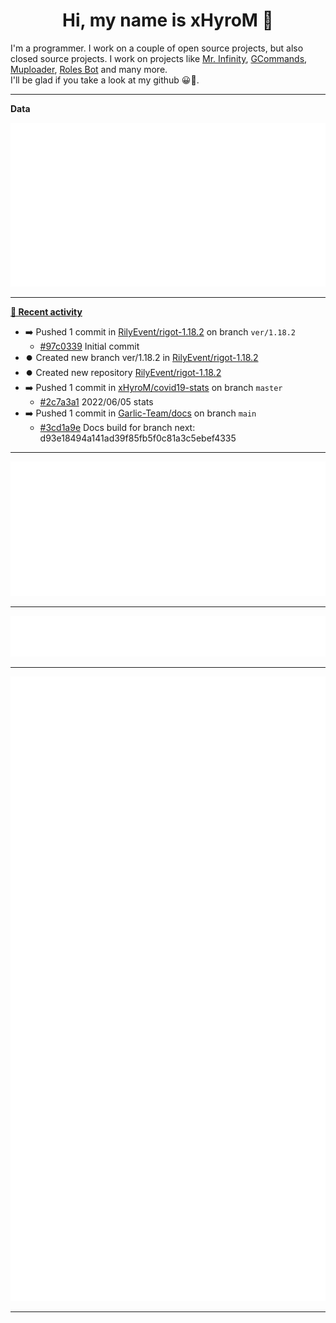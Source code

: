 <p align="center">
    <!-- <img src="https://avatars.githubusercontent.com/u/56601352" width="192" alt="hyro's pfp" /> -->
    <h1 align="center">Hi, my name is xHyroM 👋</h1>
</p>

I'm a programmer. I work on a couple of open source projects, but also closed source projects. I work on projects like [Mr. Infinity](https://discord.com/oauth2/authorize?client_id=720321585625694239&scope=bot%20applications.commands&permissions=8&redirect_uri=https://blobs.gq/imanager&prompt=consent&response_type=code), [GCommands](https://github.com/Garlic-Team/GCommands), [Muploader](https://github.com/xHyroM/Muploder), [Roles Bot](https://github.com/xHyroM/roles-bot) and many more.  
I'll be glad if you take a look at my github 😀👀.

___
**Data**

<img src="https://github.com/xHyroM/xHyroM/blob/master/.cache/base.svg">

___

**[📰 Recent activity](https://github.com/xHyroM)**
* ➡️ Pushed 1 commit in [RilyEvent/rigot-1.18.2](https://github.com/RilyEvent/rigot-1.18.2) on branch `ver/1.18.2`
  * [#97c0339](https://github.com/RilyEvent/rigot-1.18.2/commit/97c0339) Initial commit
* ⏺️ Created new branch ver/1.18.2 in [RilyEvent/rigot-1.18.2](https://github.com/RilyEvent/rigot-1.18.2)
* ⏺️ Created new repository  [RilyEvent/rigot-1.18.2](https://github.com/RilyEvent/rigot-1.18.2)
* ➡️ Pushed 1 commit in [xHyroM/covid19-stats](https://github.com/xHyroM/covid19-stats) on branch `master`
  * [#2c7a3a1](https://github.com/xHyroM/covid19-stats/commit/2c7a3a1) 2022/06/05 stats
* ➡️ Pushed 1 commit in [Garlic-Team/docs](https://github.com/Garlic-Team/docs) on branch `main`
  * [#3cd1a9e](https://github.com/Garlic-Team/docs/commit/3cd1a9e) Docs build for branch next: d93e18494a141ad39f85fb5f0c81a3c5ebef4335


___

<img src="https://github.com/xHyroM/xHyroM/blob/master/.cache/isocalendar.svg">

___

<img src="https://github.com/xHyroM/xHyroM/blob/master/.cache/languages.svg">

___

<img src="https://github.com/xHyroM/xHyroM/blob/master/.cache/achievements.svg">

___
